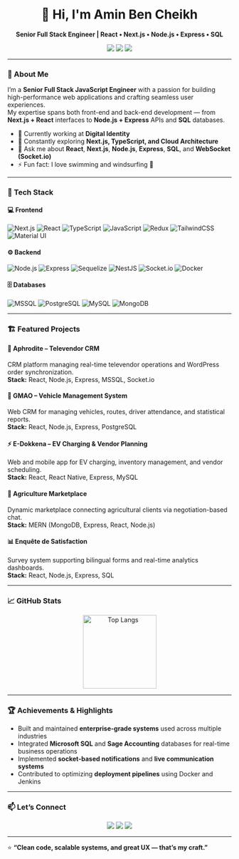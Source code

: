 <h1 align="center">👋 Hi, I'm Amin Ben Cheikh</h1>

<p align="center">
  <b>Senior Full Stack Engineer | React • Next.js • Node.js • Express • SQL</b>
</p>

<p align="center">
  <a href="mailto:amin.bencheikh97@gmail.com"><img src="https://img.shields.io/badge/Email-amin.bencheikh97%40gmail.com-red?style=flat-square&logo=gmail"></a>
  <a href="https://www.linkedin.com/in/amin-ben-cheikh-04585a179"><img src="https://img.shields.io/badge/LinkedIn-Amin%20Ben%20Cheikh-blue?style=flat-square&logo=linkedin"></a>
  <img src="https://img.shields.io/badge/Location-Tunis,%20Tunisia-green?style=flat-square&logo=google-maps">
</p>

---

### 🚀 About Me
I’m a **Senior Full Stack JavaScript Engineer** with a passion for building high-performance web applications and crafting seamless user experiences.  
My expertise spans both front-end and back-end development — from **Next.js + React** interfaces to **Node.js + Express** APIs and **SQL** databases.  

- 💼 Currently working at **Digital Identity**
- 🌱 Constantly exploring **Next.js, TypeScript, and Cloud Architecture**
- 💬 Ask me about **React**, **Next.js**, **Node.js**, **Express**, **SQL**, and **WebSocket (Socket.io)**
- ⚡ Fun fact: I love swimming and windsurfing 🌊

---

### 🧰 Tech Stack

#### 💻 Frontend
![Next.js](https://img.shields.io/badge/Next.js-000000?style=flat&logo=nextdotjs)
![React](https://img.shields.io/badge/React-20232A?style=flat&logo=react)
![TypeScript](https://img.shields.io/badge/TypeScript-007ACC?style=flat&logo=typescript)
![JavaScript](https://img.shields.io/badge/JavaScript-F7DF1E?style=flat&logo=javascript)
![Redux](https://img.shields.io/badge/Redux-764ABC?style=flat&logo=redux)
![TailwindCSS](https://img.shields.io/badge/TailwindCSS-38B2AC?style=flat&logo=tailwind-css)
![Material UI](https://img.shields.io/badge/MUI-007FFF?style=flat&logo=mui)

#### ⚙️ Backend
![Node.js](https://img.shields.io/badge/Node.js-339933?style=flat&logo=nodedotjs)
![Express](https://img.shields.io/badge/Express-000000?style=flat&logo=express)
![Sequelize](https://img.shields.io/badge/Sequelize-52B0E7?style=flat&logo=sequelize)
![NestJS](https://img.shields.io/badge/NestJS-E0234E?style=flat&logo=nestjs)
![Socket.io](https://img.shields.io/badge/Socket.io-010101?style=flat&logo=socketdotio)
![Docker](https://img.shields.io/badge/Docker-2496ED?style=flat&logo=docker)

#### 🗄️ Databases
![MSSQL](https://img.shields.io/badge/MSSQL-CC2927?style=flat&logo=microsoft-sql-server)
![PostgreSQL](https://img.shields.io/badge/PostgreSQL-316192?style=flat&logo=postgresql)
![MySQL](https://img.shields.io/badge/MySQL-4479A1?style=flat&logo=mysql)
![MongoDB](https://img.shields.io/badge/MongoDB-47A248?style=flat&logo=mongodb)

---

### 🏗️ Featured Projects

#### 🧭 Aphrodite – Televendor CRM  
CRM platform managing real-time televendor operations and WordPress order synchronization.  
**Stack:** React, Node.js, Express, MSSQL, Socket.io  

#### 🚗 GMAO – Vehicle Management System  
Web CRM for managing vehicles, routes, driver attendance, and statistical reports.  
**Stack:** React, Node.js, Express, PostgreSQL  

#### ⚡ E-Dokkena – EV Charging & Vendor Planning  
Web and mobile app for EV charging, inventory management, and vendor scheduling.  
**Stack:** React, React Native, Express, MySQL  

#### 🌾 Agriculture Marketplace  
Dynamic marketplace connecting agricultural clients via negotiation-based chat.  
**Stack:** MERN (MongoDB, Express, React, Node.js)

#### 📊 Enquête de Satisfaction  
Survey system supporting bilingual forms and real-time analytics dashboards.  
**Stack:** React, Node.js, Express, SQL  

---

### 📈 GitHub Stats

<p align="center">
<!--   <img src="https://github-readme-stats.vercel.app/api?username=AminBenCheikh&show_icons=true&theme=radical" alt="Amin's GitHub stats" height="165" /> -->
  <img src="https://github-readme-stats.vercel.app/api/top-langs/?username=megamoo456&layout=compact&theme=radical" alt="Top Langs" height="165" />
</p>

<!-- <p align="center">
  <img src="https://streak-stats.demolab.com?user=AminBenCheikh&theme=radical" alt="GitHub Streak" height="165"/>
</p> -->

---

### 🏆 Achievements & Highlights
- Built and maintained **enterprise-grade systems** used across multiple industries  
- Integrated **Microsoft SQL** and **Sage Accounting** databases for real-time business operations  
- Implemented **socket-based notifications** and **live communication systems**  
- Contributed to optimizing **deployment pipelines** using Docker and Jenkins  

---

### 📫 Let’s Connect

<p align="center">
  <a href="mailto:amin.bencheikh97@gmail.com"><img src="https://img.shields.io/badge/Gmail-D14836?logo=gmail&logoColor=white"></a>
  <a href="https://www.linkedin.com/in/amin-ben-cheikh-04585a179"><img src="https://img.shields.io/badge/LinkedIn-0A66C2?logo=linkedin&logoColor=white"></a>
  <a href="https://github.com/AminBenCheikh"><img src="https://img.shields.io/badge/GitHub-181717?logo=github&logoColor=white"></a>
</p>

---

⭐️ **“Clean code, scalable systems, and great UX — that’s my craft.”**  
